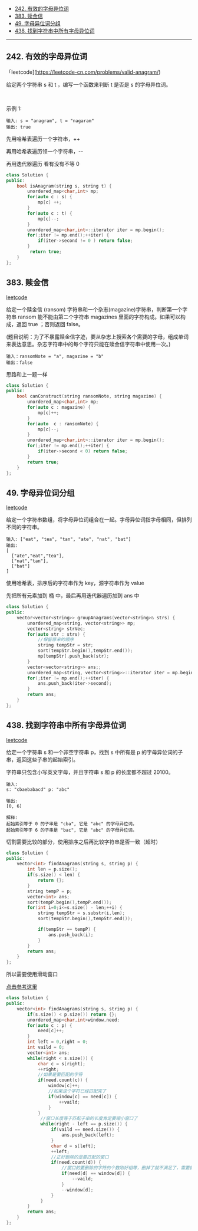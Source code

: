 
- [242. 有效的字母异位词](#242-有效的字母异位词)
- [383. 赎金信](#383-赎金信)
- [49. 字母异位词分组](#49-字母异位词分组)
- [438. 找到字符串中所有字母异位词](#438-找到字符串中所有字母异位词)


-----

## 242. 有效的字母异位词

「leetcode](https://leetcode-cn.com/problems/valid-anagram/)

给定两个字符串 s 和 t ，编写一个函数来判断 t 是否是 s 的字母异位词。

 

示例 1:
```
输入: s = "anagram", t = "nagaram"
输出: true
```

先用哈希表遍历一个字符串，++

再用哈希表遍历领一个字符串，--

再用迭代器遍历 看有没有不等 0


```cpp
class Solution {
public:
    bool isAnagram(string s, string t) {
        unordered_map<char,int> mp;
        for(auto c : s) {
            mp[c] ++;
        }
        for(auto c : t) {
            mp[c]--;
        }
        unordered_map<char,int>::iterator iter = mp.begin();
        for(;iter != mp.end();++iter) {
            if(iter->second != 0 ) return false;
        }
         return true;
    }
};
```

## 383. 赎金信
[leetcode](https://leetcode-cn.com/problems/ransom-note/)

给定一个赎金信 (ransom) 字符串和一个杂志(magazine)字符串，判断第一个字符串 ransom 能不能由第二个字符串 magazines 里面的字符构成。如果可以构成，返回 true ；否则返回 false。

(题目说明：为了不暴露赎金信字迹，要从杂志上搜索各个需要的字母，组成单词来表达意思。杂志字符串中的每个字符只能在赎金信字符串中使用一次。)

```
输入：ransomNote = "a", magazine = "b"
输出：false
```

思路和上一题一样

```cpp
class Solution {
public:
    bool canConstruct(string ransomNote, string magazine) {
        unordered_map<char,int> mp;
        for(auto c : magazine) {
            mp[c]++;
        }
        for(auto  c : ransomNote) {
            mp[c]--;
        }
        unordered_map<char,int>::iterator iter = mp.begin();
        for(;iter != mp.end();++iter) {
            if(iter->second < 0) return false;
        }
        return true;
    }
};
```

## 49. 字母异位词分组

[leetcode](https://leetcode-cn.com/problems/group-anagrams/)

给定一个字符串数组，将字母异位词组合在一起。字母异位词指字母相同，但排列不同的字符串。

```
输入: ["eat", "tea", "tan", "ate", "nat", "bat"]
输出:
[
  ["ate","eat","tea"],
  ["nat","tan"],
  ["bat"]
]
```

使用哈希表，排序后的字符串作为 key，源字符串作为 value

先把所有元素加到 桶 中，最后再用迭代器遍历加到 ans  中

```cpp
class Solution {
public:
    vector<vector<string>> groupAnagrams(vector<string>& strs) {
        unordered_map<string, vector<string>> mp;
        vector<string> strVec;
        for(auto str : strs) {
            //保留原来的顺序
            string tempStr = str;
            sort(tempStr.begin(),tempStr.end());
            mp[tempStr].push_back(str);
        }
        vector<vector<string>> ans;;
        unordered_map<string, vector<string>>::iterator iter = mp.begin();
        for(;iter != mp.end();++iter) {
            ans.push_back(iter->second);
        }
        return ans;
    }
};
```

## 438. 找到字符串中所有字母异位词

[leetcode](https://leetcode-cn.com/problems/find-all-anagrams-in-a-string/)

给定一个字符串 s 和一个非空字符串 p，找到 s 中所有是 p 的字母异位词的子串，返回这些子串的起始索引。

字符串只包含小写英文字母，并且字符串 s 和 p 的长度都不超过 20100。

```
输入:
s: "cbaebabacd" p: "abc"

输出:
[0, 6]

解释:
起始索引等于 0 的子串是 "cba", 它是 "abc" 的字母异位词。
起始索引等于 6 的子串是 "bac", 它是 "abc" 的字母异位词。
```

切割需要比较的部分，使用排序之后再比较字符串是否一致（超时）

```cpp
class Solution {
public:
    vector<int> findAnagrams(string s, string p) {
        int len = p.size();
        if(s.size() < len) {
            return {};
        }
        string tempP = p;
        vector<int> ans;
        sort(tempP.begin(),tempP.end());
        for(int i=0;i<=s.size() - len;++i) {
            string tempStr = s.substr(i,len);
            sort(tempStr.begin(),tempStr.end());

            if(tempStr == tempP) {
                ans.push_back(i);
            }
        }
        return ans;
    }
};
```

所以需要使用滑动窗口

[点击参考这里](/算法/我要进大厂/滑动窗口?id=438-找到字符串中所有字母异位词)

```cpp
class Solution {
public:
    vector<int> findAnagrams(string s, string p) {
        if(s.size() < p.size()) return {};
        unordered_map<char,int>window,need;
        for(auto c : p) {
            need[c]++;
        }
        int left = 0,right = 0;
        int vaild = 0;
        vector<int> ans;
        while(right < s.size()) {
            char c = s[right];
            ++right;
            //如果是要匹配的字符
            if(need.count(c)) {
                window[c]++;
                //如果这个字符已经匹配完了
                if(window[c] == need[c]) {
                    ++vaild;
                }
            }
             //窗口长度等于匹配子串的长度肯定要缩小窗口了
             while(right - left == p.size()) {
                 if(vaild == need.size()) {
                     ans.push_back(left);
                 }
                 char d = s[left];
                 ++left;
                 //正好删除的是要匹配的窗口
                 if(need.count(d)) {
                     //窗口的要删除的字符的个数刚好相等，删掉了就不满足了，需要扩大窗口了
                     if(need[d] == window[d]) {
                         --vaild;
                     }
                     --window[d];
                 }
             }
        }
        return ans;
    }
};
```